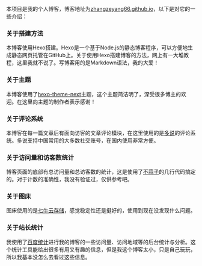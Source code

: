 本项目是我的个人博客，博客地址为[zhangzeyang66.github.io](http://zhangzeyang66.github.io/)，以下是对它的一些介绍：
### 关于搭建方法
本博客使用Hexo搭建。Hexo是一个基于Node.js的静态博客程序，可以方便地生成静态网页托管在GitHub上。关于使用Hexo搭建博客的方法，网上有一大堆教程，这里我就不说了。写博客用的是Markdown语法，我的大爱！
### 关于主题
本博客使用了[hexo-theme-next](https://github.com/iissnan/hexo-theme-next)主题，这个主题简洁明了，深受很多博主的欢迎。在这里向主题的制作者表示感谢！
### 关于评论系统
本博客在每一篇文章后有面向访客的文章评论模块，在这里使用的是[多说](http://duoshuo.com/)的评论系统。多说支持中国常用的大多数社交账号，在国内使用非常方便。
### 关于访问量和访客数统计
博客页面的底部有总访问量和总访客数的统计，这是使用了[不蒜子](http://service.ibruce.info/)的几行代码搞定的。对于计数的准确性，我没有验证过，仅供参考吧。
### 关于图床
图床使用的是[七牛云存储](http://www.qiniu.com/)，感觉稳定性还是挺好的，使用到现在没发现什么问题。
### 关于站长统计
我使用了[百度统计](http://tongji.baidu.com/web/welcome/login)进行我的博客的一些访问量、访问地域等的后台统计与分析。这个统计工具能给出很多有用又有趣的信息，但是我这个博客太小，只是自己玩玩，所以我基本没怎么去看过这些信息。

